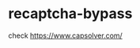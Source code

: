 # recaptcha-bypass
check https://www.capsolver.com/ 



















                                                                                        
